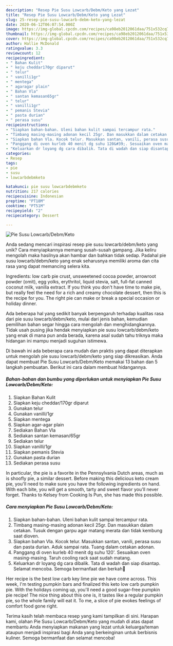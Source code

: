 ```yaml
---
description: "Resep Pie Susu Lowcarb/Debm/Keto yang Lezat"
title: "Resep Pie Susu Lowcarb/Debm/Keto yang Lezat"
slug: 25-resep-pie-susu-lowcarb-debm-keto-yang-lezat
date: 2020-06-12T06:07:54.000Z
image: https://img-global.cpcdn.com/recipes/ca98eb2012061daa/751x532cq70/pie-susu-lowcarbdebmketo-foto-resep-utama.jpg
thumbnail: https://img-global.cpcdn.com/recipes/ca98eb2012061daa/751x532cq70/pie-susu-lowcarbdebmketo-foto-resep-utama.jpg
cover: https://img-global.cpcdn.com/recipes/ca98eb2012061daa/751x532cq70/pie-susu-lowcarbdebmketo-foto-resep-utama.jpg
author: Hallie McDonald
ratingvalue: 3.3
reviewcount: 12
recipeingredient:
- " Bahan Kulit"
- " keju cheddar170gr diparut"
- " telur"
- " vanilli1gr"
- " mentega"
- " agaragar plain"
- " Bahan Vla"
- " santan kemasan65gr"
- " telur"
- " vanilli1gr"
- " pemanis Stevia"
- " pasta durian"
- " perasa susu"
recipeinstructions:
- "Siapkan bahan-bahan. Uleni bahan kulit sampai tercampur rata."
- "Timbang masing-masing adonan kecil 25gr. Dan masukkan dalam cetakan. Tusuk dengan garpu agar matang merata dan tidak kembung saat dioven."
- "Siapkan bahan Vla. Kocok telur. Masukkan santan, vanili, perasa susu dan pasta durian. Aduk sampai rata. Tuang dalam cetakan adonan."
- "Panggang di oven kurleb 40 menit dg suhu 120&#39;. Sesuaikan oven masing-masing. Taruh cooling rack saat sudah matang."
- "Keluarkan dr loyang dg cara dibalik. Tata di wadah dan siap disantap. Selamat mencoba. Semoga bermanfaat dan berkah💞"
categories:
- Resep
tags:
- pie
- susu
- lowcarbdebmketo

katakunci: pie susu lowcarbdebmketo 
nutrition: 217 calories
recipecuisine: Indonesian
preptime: "PT18M"
cooktime: "PT51M"
recipeyield: "2"
recipecategory: Dessert

---
```



![Pie Susu Lowcarb/Debm/Keto](https://img-global.cpcdn.com/recipes/ca98eb2012061daa/751x532cq70/pie-susu-lowcarbdebmketo-foto-resep-utama.jpg)

Anda sedang mencari inspirasi resep pie susu lowcarb/debm/keto yang unik? Cara menyiapkannya memang susah-susah gampang. Jika keliru mengolah maka hasilnya akan hambar dan bahkan tidak sedap. Padahal pie susu lowcarb/debm/keto yang enak seharusnya memiliki aroma dan cita rasa yang dapat memancing selera kita.

Ingredients: low carb pie crust, unsweetened cocoa powder, arrowroot powder (omit), egg yolks, erythritol, liquid stevia, salt, full-fat canned coconut milk, vanilla extract. If you think you don&#39;t have time to make pie, but really feel the need for a rich and creamy chocolate dessert, then this is the recipe for you. The right pie can make or break a special occasion or holiday dinner.

Ada beberapa hal yang sedikit banyak berpengaruh terhadap kualitas rasa dari pie susu lowcarb/debm/keto, mulai dari jenis bahan, kemudian pemilihan bahan segar hingga cara mengolah dan menghidangkannya. Tidak usah pusing jika hendak menyiapkan pie susu lowcarb/debm/keto yang enak di mana pun anda berada, karena asal sudah tahu triknya maka hidangan ini mampu menjadi suguhan istimewa.


Di bawah ini ada beberapa cara mudah dan praktis yang dapat diterapkan untuk mengolah pie susu lowcarb/debm/keto yang siap dikreasikan. Anda dapat membuat Pie Susu Lowcarb/Debm/Keto memakai 13 bahan dan 5 langkah pembuatan. Berikut ini cara dalam membuat hidangannya.

<!--inarticleads1-->

##### Bahan-bahan dan bumbu yang diperlukan untuk menyiapkan Pie Susu Lowcarb/Debm/Keto:

1. Siapkan  Bahan Kulit
1. Siapkan  keju cheddar/170gr diparut
1. Gunakan  telur
1. Gunakan  vanilli/1gr
1. Siapkan  mentega
1. Siapkan  agar-agar plain
1. Sediakan  Bahan Vla
1. Sediakan  santan kemasan/65gr
1. Sediakan  telur
1. Siapkan  vanilli/1gr
1. Siapkan  pemanis Stevia
1. Gunakan  pasta durian
1. Sediakan  perasa susu


In particular, the pie is a favorite in the Pennsylvania Dutch areas, much as is shoofly pie, a similar dessert. Before making this delicious keto cream pie, you&#39;ll need to make sure you have the following ingredients on hand. With each bite, you will get a smooth, tarty and sweet flavor you&#39;ll never forget. Thanks to Kelsey from Cooking Is Pun, she has made this possible. 

<!--inarticleads2-->

##### Cara menyiapkan Pie Susu Lowcarb/Debm/Keto:

1. Siapkan bahan-bahan. Uleni bahan kulit sampai tercampur rata.
1. Timbang masing-masing adonan kecil 25gr. Dan masukkan dalam cetakan. Tusuk dengan garpu agar matang merata dan tidak kembung saat dioven.
1. Siapkan bahan Vla. Kocok telur. Masukkan santan, vanili, perasa susu dan pasta durian. Aduk sampai rata. Tuang dalam cetakan adonan.
1. Panggang di oven kurleb 40 menit dg suhu 120&#39;. Sesuaikan oven masing-masing. Taruh cooling rack saat sudah matang.
1. Keluarkan dr loyang dg cara dibalik. Tata di wadah dan siap disantap. Selamat mencoba. Semoga bermanfaat dan berkah💞


Her recipe is the best low carb key lime pie we have come across. This week, I&#39;m testing pumpkin bars and finalized this keto low carb pumpkin pie. With the holidays coming up, you&#39;ll need a good sugar-free pumpkin pie recipe! The nice thing about this one is, it tastes like a regular pumpkin pie, so the whole family will eat it. To me, a slice of pie evokes feelings of comfort food gone right. 

Terima kasih telah membaca resep yang kami tampilkan di sini. Harapan kami, olahan Pie Susu Lowcarb/Debm/Keto yang mudah di atas dapat membantu Anda menyiapkan makanan yang lezat untuk keluarga/teman ataupun menjadi inspirasi bagi Anda yang berkeinginan untuk berbisnis kuliner. Semoga bermanfaat dan selamat mencoba!
